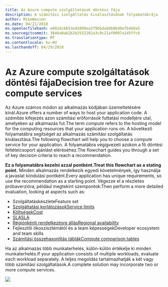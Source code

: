 ```yaml
---
title: Az Azure compute szolgáltatások döntési fája
description: A számítási szolgáltatás kiválasztásának folyamatábrája
author: MikeWasson
ms.date: 04/21/2018
ms.openlocfilehash: e601dcb653ed1809ea3f9bbda8db8b40efb460a5
ms.sourcegitcommit: 3846a0ab2b2b2552202a3c9c21af0097a145ffc6
ms.translationtype: MT
ms.contentlocale: hu-HU
ms.lasthandoff: 04/29/2018
---
```

# <a name="decision-tree-for-azure-compute-services"></a><span data-ttu-id="d85dc-103">Az Azure compute szolgáltatások döntési fája</span><span class="sxs-lookup"><span data-stu-id="d85dc-103">Decision tree for Azure compute services</span></span>

<span data-ttu-id="d85dc-104">Az Azure számos módon az alkalmazás kódjában üzemeltetésére kínál.</span><span class="sxs-lookup"><span data-stu-id="d85dc-104">Azure offers a number of ways to host your application code.</span></span> <span data-ttu-id="d85dc-105">A *számítás* kifejezés azon számítási erőforrások futtatási modelljére utal, amelyeken az alkalmazás fut.</span><span class="sxs-lookup"><span data-stu-id="d85dc-105">The term *compute* refers to the hosting model for the computing resources that your application runs on.</span></span> <span data-ttu-id="d85dc-106">A következő folyamatábra segítséget az alkalmazás számítási szolgáltatás kiválasztása.</span><span class="sxs-lookup"><span data-stu-id="d85dc-106">The following flowchart will help you to choose a compute service for your application.</span></span> <span data-ttu-id="d85dc-107">A folyamatábra végigvezeti azokon a fő döntési feltételcsoport ajánlást eléréséhez.</span><span class="sxs-lookup"><span data-stu-id="d85dc-107">The flowchart guides you through a set of key decision criteria to reach a recommendation.</span></span> 

<span data-ttu-id="d85dc-108">**Ez a folyamatábra kezelni azzal pontként.**</span><span class="sxs-lookup"><span data-stu-id="d85dc-108">**Treat this flowchart as a stating point.**</span></span> <span data-ttu-id="d85dc-109">Minden alkalmazás rendelkezik egyedi követelmények, így használja a javaslat kiindulási pontként.</span><span class="sxs-lookup"><span data-stu-id="d85dc-109">Every application has unique requirements, so use the recommendation as a starting point.</span></span> <span data-ttu-id="d85dc-110">Végezze el a részletes próbaverzióra, például megtekint szempontok:</span><span class="sxs-lookup"><span data-stu-id="d85dc-110">Then perform a more detailed evaluation, looking at aspects such as:</span></span>
 
- <span data-ttu-id="d85dc-111">Szolgáltatáskészlete</span><span class="sxs-lookup"><span data-stu-id="d85dc-111">Feature set</span></span>
- [<span data-ttu-id="d85dc-112">Szolgáltatási korlátozások</span><span class="sxs-lookup"><span data-stu-id="d85dc-112">Service limits</span></span>](/azure/azure-subscription-service-limits)
- [<span data-ttu-id="d85dc-113">Költségek</span><span class="sxs-lookup"><span data-stu-id="d85dc-113">Cost</span></span>](https://azure.microsoft.com/pricing/)
- [<span data-ttu-id="d85dc-114">SLA</span><span class="sxs-lookup"><span data-stu-id="d85dc-114">SLA</span></span>](https://azure.microsoft.com/support/legal/sla/)
- [<span data-ttu-id="d85dc-115">Régiónkénti rendelkezésre állás</span><span class="sxs-lookup"><span data-stu-id="d85dc-115">Regional availability</span></span>](https://azure.microsoft.com/global-infrastructure/services/)
- <span data-ttu-id="d85dc-116">Fejlesztői ökoszisztémától és a team képességek</span><span class="sxs-lookup"><span data-stu-id="d85dc-116">Developer ecosystem and team skills</span></span>
- [<span data-ttu-id="d85dc-117">Számítási összehasonlítás táblák</span><span class="sxs-lookup"><span data-stu-id="d85dc-117">Compute comparison tables</span></span>](./compute-comparison.md)

<span data-ttu-id="d85dc-118">Ha az alkalmazás több munkaterhelés, külön-külön értékelje ki minden munkaterhelés.</span><span class="sxs-lookup"><span data-stu-id="d85dc-118">If your application consists of multiple workloads, evaluate each workload separately.</span></span> <span data-ttu-id="d85dc-119">A teljes megoldás tartalmazhatják a két vagy több számítási szolgáltatások.</span><span class="sxs-lookup"><span data-stu-id="d85dc-119">A complete solution may incorporate two or more compute services.</span></span>

![](../images/compute-decision-tree.svg)

